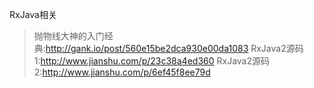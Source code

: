 RxJava相关
> 抛物线大神的入门经典:http://gank.io/post/560e15be2dca930e00da1083
> RxJava2源码1:http://www.jianshu.com/p/23c38a4ed360
> RxJava2源码2:http://www.jianshu.com/p/6ef45f8ee79d


